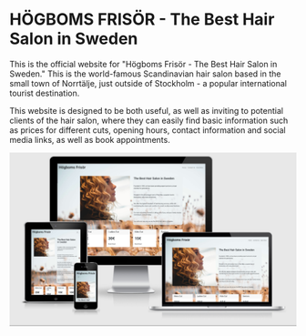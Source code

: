 <h1>HÖGBOMS FRISÖR - The Best Hair Salon in Sweden</h1>
<p>This is the official website for "Högboms Frisör - The Best Hair Salon in Sweden." This is the world-famous Scandinavian hair salon based in the small town of Norrtälje, just outside of Stockholm - a popular international tourist destination.</p>
<p>This website is designed to be both useful, as well as inviting to potential clients of the hair salon, where they can easily find basic information such as prices for different cuts, opening hours, contact information and social media links, as well as book appointments.</p>

![image](assets/images/ci-responsive.png)

